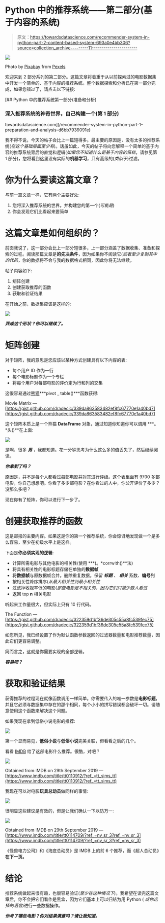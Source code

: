 # Python 中的推荐系统——第二部分(基于内容的系统)

> 原文：<https://towardsdatascience.com/recommender-system-in-python-part-2-content-based-system-693a0e4bb306?source=collection_archive---------11----------------------->

![](img/dc6ef6b0bfe50353d2f47b254cff03f9.png)

Photo by [Pixabay](https://www.pexels.com/@pixabay?utm_content=attributionCopyText&utm_medium=referral&utm_source=pexels) from [Pexels](https://www.pexels.com/photo/board-cinema-cinematography-clapper-board-274937/?utm_content=attributionCopyText&utm_medium=referral&utm_source=pexels)

欢迎来到 2 部分系列的第二部分。这篇文章将着重于从以前探索过的电影数据集中开发一个简单的、基于内容的推荐系统。整个数据探索和分析已在第一部分完成，如果您错过了，请点击以下链接:

[](/recommender-system-in-python-part-1-preparation-and-analysis-d6bb7939091e) [## Python 中的推荐系统第一部分(准备和分析)

### 深入推荐系统的神奇世界，自己构建一个(第 1 部分)

towardsdatascience.com](/recommender-system-in-python-part-1-preparation-and-analysis-d6bb7939091e) 

我不得不说，今天的帖子会比上一篇短得多。最主要的原因是，没有太多的推荐系统(*在这个基础层面至少有*)。话虽如此，今天的帖子将向您解释一个简单的基于内容的推荐系统背后的直觉和逻辑(*如果您不知道什么是基于内容的系统*，请参见第 1 部分)，您将看到这里没有实际的**机器学习**，只有高级的(*类似于*)过滤。

# 你为什么要读这篇文章？

与前一篇文章一样，它有两个主要好处:

1.  您将深入推荐系统的世界，并构建您的第一个(*可能是*)
2.  你会发现它们比看起来要简单

# 这篇文章是如何组织的？

前面我说了，这一部分会比上一部分短很多，上一部分涵盖了数据收集、准备和探索的过程。阅读那篇文章是**的先决条件**，因为如果你不阅读它(*或者至少复制其中的代码*，你的数据将不会与我的数据格式相同，因此你将无法继续。

帖子内容如下:

1.  矩阵创建
2.  创建获取推荐的函数
3.  获取和验证结果

在开始之前，数据集应该是这样的:

![](img/441f73d6c20f2035529a6df326ecba68.png)

***弄成这个形状？你可以继续了。***

# 矩阵创建

对于矩阵，我的意思是您应该以某种方式创建具有以下内容的表:

*   每个用户 ID 作为一行
*   每个电影标题作为一个专栏
*   将每个用户对每部电影的评价定为行和列的交集

这很容易通过[熊猫](https://pandas.pydata.org/)***pivot _ table()***函数获得:

Movie Matrix — [https://gist.github.com/dradecic/339da863583482ef8fc67770e1a40bd7](https://gist.github.com/dradecic/339da863583482ef8fc67770e1a40bd7)

这个矩阵本质上是一个熊猫 **DataFrame** 对象，通过知道你知道你可以调用 ***。*头()**在上面:

![](img/5f0f45eb8e1bff1eed7b413b8427f5d5.png)

是啊，很多 ***男*** ，我都知道。花一分钟思考为什么这么多的值丢失了，然后继续阅读。

***你拿到了吗？***

原因是，并不是每个人都看过每部电影并对其进行评级。这个表里面有 9700 多部电影，你自己想想吧。你看了多少部电影？在你看过的人中，你公开评价了多少？没那么多吧？

现在你有了矩阵，你可以进行下一步了。

# 创建获取推荐的函数

这是邮报的主要内容。如果这是你的第一个推荐系统，你会惊讶地发现做一个是多么容易，至少在初级水平上是这样。

下面是**你必须实现的逻辑**:

*   计算所需电影与其他电影的相关性(使用 ***)。*corrwith()**法)
*   将具有相关性的电影标题存储在单独的**数据帧**
*   将**数据帧**与原数据帧合并，删除重复数据，保留 ***标题*** 、 ***相关*** 系数、**编号**列
*   按相关性降序排序(*从最大相关性到最小相关性*
*   过滤掉收视率低的电影(*那些电影是不相关的，因为它们只被少数人看过*
*   返回 top **n** 相关电影

听起来工作量很大，但实际上只有 10 行代码。

The Function — [https://gist.github.com/dradecic/322359d1bf36de305c55a8fc539fec75](https://gist.github.com/dradecic/322359d1bf36de305c55a8fc539fec75)

如您所见，我已经设置了作为默认函数参数返回的过滤器数量和电影推荐数量，因此它们更容易调整。

简而言之，这就是你需要实现的全部逻辑。

***容易吧？***

# 获取和验证结果

获得推荐的过程现在就像函数调用一样简单。你需要传入的唯一参数是**电影标题**，并且它必须与数据集中存在的那个相同，每个小小的拼写错误都会破坏一切。请随意使用这个函数来解决这个问题。

如果我现在拿到低俗小说电影的推荐:

![](img/b25c02daca280d17e46537fc781632b4.png)

第一个显而易见，**低俗小说**与**低俗小说**完美关联，但看看之后的几个。

看看 [IMDB](https://www.imdb.com/) 给了这部电影什么推荐。很酷，对吧？

![](img/1938268188371c2412eec39c3b53858e.png)

Obtained from IMDB on 29th September 2019 — [https://www.imdb.com/title/tt0110912/?ref_=tt_sims_tt](https://www.imdb.com/title/tt0110912/?ref_=tt_sims_tt)

我现在可以对电影**玩具总动员**做同样的事情:

![](img/2e7f090bca9a6fe1044ca2d07b216111.png)

很明显这些建议是有效的，但是让我们确认一下以防万一:

![](img/88d0ec34c1ef4babd7dfa70e8ff78d7f.png)

Obtained from IMDB on 29th September 2019 — [https://www.imdb.com/title/tt0114709/?ref_=nv_sr_3?ref_=nv_sr_3](https://www.imdb.com/title/tt0114709/?ref_=nv_sr_3?ref_=nv_sr_3)

《怪兽电力公司》和《海底总动员》是 IMDB 上的前 6 个推荐，而《超人总动员》**在下一页。**

# 结论

推荐系统做起来很有趣，也很容易验证(*至少在这种情况下*)。我希望在读完这篇文章后，你不会把它们看作是黑盒，因为它们基本上可以归结为用 Python ( *或你选择的语言*)进行一些数据操作。

***你考了哪些电影？你对结果满意吗？请让我知道。***